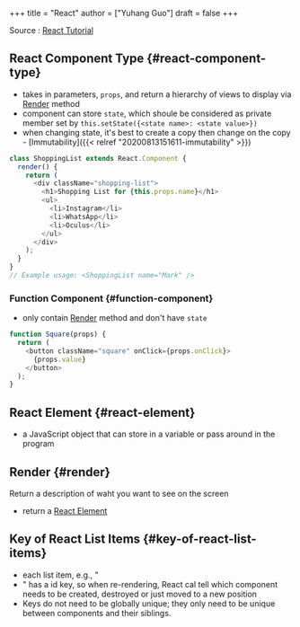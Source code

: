 +++
title = "React"
author = ["Yuhang Guo"]
draft = false
+++

Source
: [React Tutorial](https://reactjs.org/tutorial/tutorial.html)


## React Component Type {#react-component-type}

-   takes in parameters, `props`, and return a hierarchy of views to display via [Render](#render) method
-   component can store `state`, which shoule be considered as private member
    set by `this.setState({<state name>: <state value>})`
-   when changing state, it's best to create a copy then change on the copy - [Immutability]({{< relref "20200813151611-immutability" >}})

<!--listend-->

```javascript
class ShoppingList extends React.Component {
  render() {
    return (
      <div className="shopping-list">
        <h1>Shopping List for {this.props.name}</h1>
        <ul>
          <li>Instagram</li>
          <li>WhatsApp</li>
          <li>Oculus</li>
        </ul>
      </div>
    );
  }
}
// Example usage: <ShoppingList name="Mark" />
```


### Function Component {#function-component}

-   only contain [Render](#render) method and don't have `state`

<!--listend-->

```javascript
function Square(props) {
  return (
    <button className="square" onClick={props.onClick}>
      {props.value}
    </button>
  );
}
```


## React Element {#react-element}

-   a JavaScript object that can store in a variable or pass around in the program


## Render {#render}

Return a description of waht you want to see on the screen

-   return a [React Element](#react-element)


## Key of React List Items {#key-of-react-list-items}

-   each list item, e.g., "<li>" has a id key, so when re-rendering, React cal tell which component needs to be created, destroyed or just moved to a new position
-   Keys do not need to be globally unique; they only need to be unique between components and their siblings.
